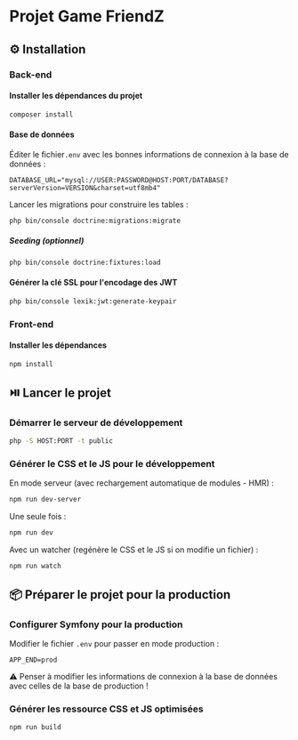 # Projet Game FriendZ

## ⚙️ Installation

### Back-end

#### Installer les dépendances du projet

```bash
composer install
```

#### Base de données

Éditer le fichier`.env` avec les bonnes informations de connexion à la base de données :

```
DATABASE_URL="mysql://USER:PASSWORD@HOST:PORT/DATABASE?serverVersion=VERSION&charset=utf8mb4"
```

Lancer les migrations pour construire les tables :

```bash
php bin/console doctrine:migrations:migrate
```

##### Seeding (optionnel)

```bash
php bin/console doctrine:fixtures:load
```

#### Générer la clé SSL pour l'encodage des JWT

```bash
php bin/console lexik:jwt:generate-keypair
```

### Front-end

#### Installer les dépendances

```bash
npm install
```

## ⏯️ Lancer le projet

### Démarrer le serveur de développement

```bash
php -S HOST:PORT -t public
```

### Générer le CSS et le JS pour le développement

En mode serveur (avec rechargement automatique de modules - HMR) :
```bash
npm run dev-server
```

Une seule fois :
```bash
npm run dev
```

Avec un watcher (regénère le CSS et le JS si on modifie un fichier) :
```
npm run watch
```

## 📦 Préparer le projet pour la production

### Configurer Symfony pour la production

Modifier le fichier `.env` pour passer en mode production :

```
APP_END=prod
```

⚠️ Penser à modifier les informations de connexion à la base de données avec celles de la base de production !

### Générer les ressource CSS et JS optimisées

```bash
npm run build
```
